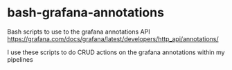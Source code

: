 # bash-grafana-annotations
Bash scripts to use to the grafana annotations API
https://grafana.com/docs/grafana/latest/developers/http_api/annotations/

I use these scripts to do CRUD actions on the grafana annotations within my pipelines
